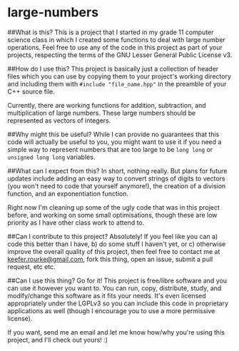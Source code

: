 # large-numbers
##What is this?
This is a project that I started in my grade 11 computer science class in which I created some functions to deal with large number operations.
Feel free to use any of the code in this project as part of your projects, respecting the terms of the GNU Lesser General Public License v3.

##How do I use this?
This project is basically just a collection of header files which you can use by copying them to your project's working directory and including them with `#include "file_name.hpp"` in the preamble of your C++ source file.

Currently, there are working functions for addition, subtraction, and multiplication of large numbers. These large numbers should be represented as vectors of integers.

##Why might this be useful?
While I can provide no guarantees that this code will actually be useful to you, you might want to use it if you need a simple way to represent numbers that are too large to be `long long` or `unsigned long long` variables.

##What can I expect from this?
In short, nothing really. But plans for future updates include adding an easy way to convert strings of digits to vectors (you won't need to code that yourself anymore!), the creation of a division function, and an exponentiation function.

Right now I'm cleaning up some of the ugly code that was in this project before, and working on some small optimisations, though these are low priority as I have other class work to attend to.

##Can I contribute to this project?
Absolutely! If you feel like you can a) code this better than I have, b) do some stuff I haven't yet, or c) otherwise improve the overall quality of this project, then feel free to contact me at keefer.rourke@gmail.com, fork this thing, open an issue, submit a pull request, etc etc.

##Can I use this thing?
Go for it! This project is free/libre software and you can use it however you want to. You can run, copy, distribute, study, and modify/change this software as it fits your needs. It's even licensed appropriately under the LGPLv3 so you can include this code in proprietary applications as well (though I encourage you to use a more permissive license).

If you want, send me an email and let me know how/why you're using this project, and I'll check out yours! :)
